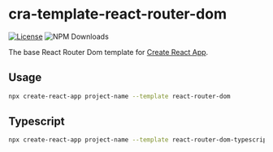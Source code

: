# cra-template-react-router-dom

[![License](https://img.shields.io/github/license/ermesonsampaio/cra-template-react-router-dom?style=for-the-badge)](https://github.com/ermesonsampaio/cra-template-react-router-dom/blob/main/LICENSE)
![NPM Downloads](https://img.shields.io/npm/dm/cra-template-react-router-dom?style=for-the-badge)

The base React Router Dom template for [Create React App](https://github.com/facebook/create-react-app#readme).

## Usage

```bash
npx create-react-app project-name --template react-router-dom
```

## Typescript

```bash
npx create-react-app project-name --template react-router-dom-typescript
```
